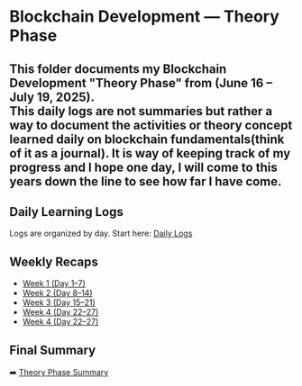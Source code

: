 # Blockchain Development — Theory Phase

This folder documents my Blockchain Development "Theory Phase" from (June 16 – July 19, 2025).  
This daily logs are not summaries but rather a way to document the activities or theory concept learned daily on blockchain fundamentals(think of it as a journal). It is way of keeping track of my progress and I hope one day, I will come to this years down the line to see how far I have come.
---

##  Daily Learning Logs

Logs are organized by day. Start here:
 [Daily Logs](./daily-logs)

##  Weekly Recaps

- [Week 1 (Day 1–7)](./weekly-recaps/week-1.md)
- [Week 2 (Day 8–14)](./weekly-recaps/week-2.md)
- [Week 3 (Day 15–21)](./weekly-recaps/week-3.md)
- [Week 4 (Day 22–27)](./weekly-recaps/week-4.md)
- [Week 4 (Day 22–27)](./weekly-recaps/week-4.md)

##  Final Summary

➡️ [Theory Phase Summary](./theory-phase-summary.md)